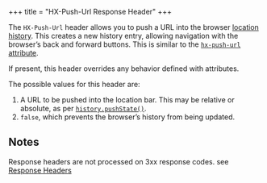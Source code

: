 +++
title = "HX-Push-Url Response Header"
+++

The `HX-Push-Url` header allows you to push a URL into the browser [location history](https://developer.mozilla.org/en-US/docs/Web/API/History_API).
This creates a new history entry, allowing navigation with the browser’s back and forward buttons.
This is similar to the [`hx-push-url` attribute](@/attributes/hx-push-url.md).

If present, this header overrides any behavior defined with attributes.

The possible values for this header are:

1. A URL to be pushed into the location bar.
   This may be relative or absolute, as per [`history.pushState()`](https://developer.mozilla.org/en-US/docs/Web/API/History/pushState).
2. `false`, which prevents the browser’s history from being updated.

## Notes

Response headers are not processed on 3xx response codes. see [Response Headers](@/docs.md#response-headers)
